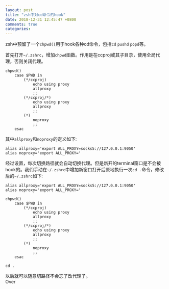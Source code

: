 ```yaml
---
layout: post
title: "zsh中对cd命令的hook"
date: 2018-12-31 12:45:47 +0800
comments: true
categories: 
---
```


zsh中预留了一个`chpwd()`用于hook各种cd命令，包括`cd` `pushd` `popd`等。

首先打开`~/.zshrc`，增加`chpwd`函数。作用是在ccproj或其子目录，使用全局代理，否则关闭代理。

```
chpwd()
	case $PWD in
		(*/ccproj)
			echo using proxy
			allproxy
			;;
		(*/ccproj/*)
			echo using proxy
			allproxy
			;;
		(*)
			noproxy
			;;
	esac
```

其中`allproxy`和`noproxy`的定义如下:  

<!--more-->

```
alias allproxy='export ALL_PROXY=socks5://127.0.0.1:9050'
alias noproxy='export ALL_PROXY='
```

经过设置，每次切换路径就会自动切换代理。但是新开的terminal窗口是不会被hook的。我们手动在`~/.zshrc`中增加新窗口打开后原地执行一次`cd .`命令，修改后的`~/.zshrc`如下:

```
alias allproxy='export ALL_PROXY=socks5://127.0.0.1:9050'
alias noproxy='export ALL_PROXY='

chpwd()
	case $PWD in
		(*/ccproj)
			echo using proxy
			allproxy
			;;
		(*/ccproj/*)
			echo using proxy
			allproxy
			;;
		(*)
			noproxy
			;;
	esac

cd .
```

以后就可以随意切路径不会忘了改代理了。  
Over